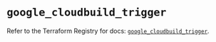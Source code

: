 # `google_cloudbuild_trigger`

Refer to the Terraform Registry for docs: [`google_cloudbuild_trigger`](https://registry.terraform.io/providers/hashicorp/google/6.13.0/docs/resources/cloudbuild_trigger).
